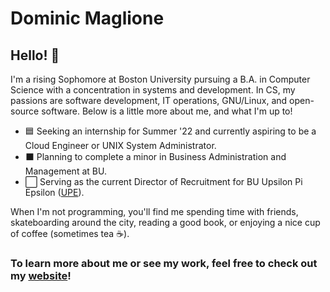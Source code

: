 # Dominic Maglione #

## Hello! 👋
I'm a rising Sophomore at Boston University pursuing a B.A. in Computer Science with a concentration in systems and development. In CS, my passions are software development, IT operations, GNU/Linux, and open-source software. Below is a little more about me, and what I'm up to!

* 🟦 Seeking an internship for Summer '22 and currently aspiring to be a Cloud Engineer or UNIX System Administrator.
* ⬛️ Planning to complete a minor in Business Administration and Management at BU.
* ⬜️ Serving as the current Director of Recruitment for BU Upsilon Pi Epsilon ([UPE](https://upe.bu.edu/)).

When I'm not programming, you'll find me spending time with friends, skateboarding around the city, reading a good book, or enjoying a nice cup of coffee (sometimes tea ☕️). 

### To learn more about me or see my work, feel free to check out my [website](https://dcmaglione.com)! ###
